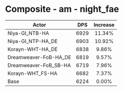 # Composite - am - night_fae
| Actor | DPS | Increase |
|---|:---:|:---:|
|Niya-GI_NTB-HA|6929|11.34%|
|Niya-GI_NTP-HA_DE|6903|10.92%|
|Korayn-WHT-HA_DE|6838|9.86%|
|Dreamweaver-FoB-HA_DE|6819|9.57%|
|Dreamweaver-FoB_SB-HA|6719|7.96%|
|Korayn-WHT_FS-HA|6682|7.37%|
|Base|6224|0.00%|
